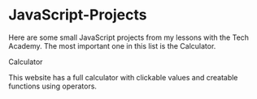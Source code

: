 # JavaScript-Projects

Here are some small JavaScript projects from my lessons with the Tech Academy. The most important one in this list is the Calculator.

Calculator

This website has a full calculator with clickable values and creatable functions using operators.
